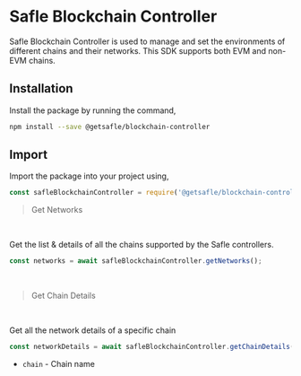 # Safle Blockchain Controller

Safle Blockchain Controller is used to manage and set the environments of different chains and their networks. This SDK supports both EVM and non-EVM chains.

## Installation

Install the package by running the command,

```sh
npm install --save @getsafle/blockchain-controller
```

## Import

Import the package into your project using,

```js
const safleBlockchainController = require('@getsafle/blockchain-controller');
```

> Get Networks

<br>

Get the list & details of all the chains supported by the Safle controllers.

```js
const networks = await safleBlockchainController.getNetworks();
```

<br>

> Get Chain Details

<br>

Get all the network details of a specific chain

```js
const networkDetails = await safleBlockchainController.getChainDetails(chain);
```

* `chain` - Chain name
